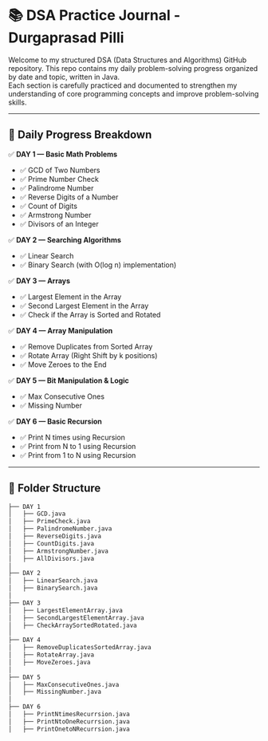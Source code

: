 # 📚 DSA Practice Journal - Durgaprasad Pilli

Welcome to my structured DSA (Data Structures and Algorithms) GitHub repository. This repo contains my daily problem-solving progress organized by date and topic, written in Java.  
Each section is carefully practiced and documented to strengthen my understanding of core programming concepts and improve problem-solving skills.

---

## 📅 Daily Progress Breakdown

✅ **DAY 1 — Basic Math Problems**  
- ✅ GCD of Two Numbers  
- ✅ Prime Number Check  
- ✅ Palindrome Number  
- ✅ Reverse Digits of a Number  
- ✅ Count of Digits  
- ✅ Armstrong Number  
- ✅ Divisors of an Integer  

✅ **DAY 2 — Searching Algorithms**  
- ✅ Linear Search  
- ✅ Binary Search (with O(log n) implementation)  

✅ **DAY 3 — Arrays**  
- ✅ Largest Element in the Array  
- ✅ Second Largest Element in the Array  
- ✅ Check if the Array is Sorted and Rotated  

✅ **DAY 4 — Array Manipulation**  
- ✅ Remove Duplicates from Sorted Array  
- ✅ Rotate Array (Right Shift by k positions)  
- ✅ Move Zeroes to the End

✅ **DAY 5 — Bit Manipulation & Logic**
- ✅ Max Consecutive Ones  
- ✅ Missing Number  

✅ **DAY 6 — Basic Recursion**
- ✅ Print N times using Recursion  
- ✅ Print from N to 1 using Recursion  
- ✅ Print from 1 to N using Recursion  

---

## 📂 Folder Structure

```bash
├── DAY 1
│   ├── GCD.java
│   ├── PrimeCheck.java
│   ├── PalindromeNumber.java
│   ├── ReverseDigits.java
│   ├── CountDigits.java 
│   ├── ArmstrongNumber.java 
│   ├── AllDivisors.java
│
├── DAY 2
│   ├── LinearSearch.java
│   ├── BinarySearch.java
│
├── DAY 3
│   ├── LargestElementArray.java
│   ├── SecondLargestElementArray.java
│   ├── CheckArraySortedRotated.java
│
├── DAY 4
│   ├── RemoveDuplicatesSortedArray.java
│   ├── RotateArray.java
│   ├── MoveZeroes.java
│
├── DAY 5
│   ├── MaxConsecutiveOnes.java
│   ├── MissingNumber.java
│
├── DAY 6
│   ├── PrintNtimesRecurrsion.java
│   ├── PrintNtoOneRecurrsion.java
│   ├── PrintOnetoNRecurrsion.java
